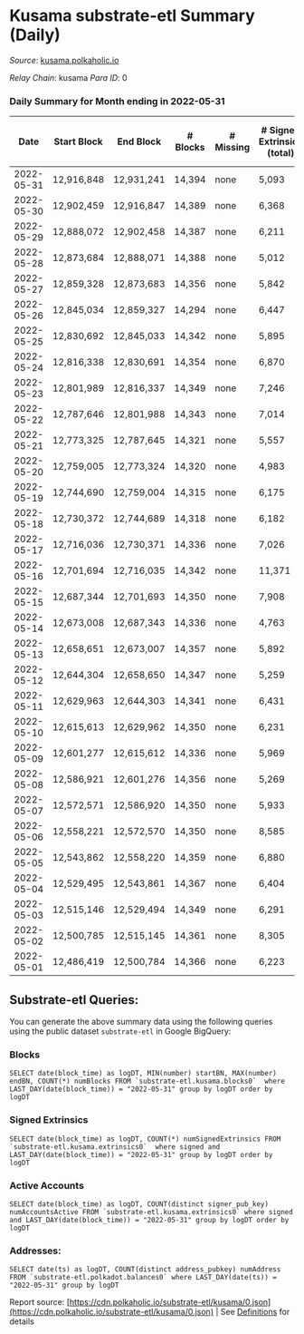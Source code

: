 # Kusama substrate-etl Summary (Daily)

_Source_: [kusama.polkaholic.io](https://kusama.polkaholic.io)

*Relay Chain*: kusama
*Para ID*: 0



### Daily Summary for Month ending in 2022-05-31


| Date | Start Block | End Block | # Blocks | # Missing | # Signed Extrinsics (total) | # Active Accounts | # Addresses with Balances | # Events | # Transfers | # XCM Transfers In | # XCM Transfers Out |
| ---- | ----------- | --------- | -------- | --------- | --------------------------- | ----------------- | ------------------------- | -------- | ----------- | ------------------ | ------------------- |
| 2022-05-31 | 12,916,848 | 12,931,241 | 14,394 | none  | 5,093 | 1,440 | 253,156 | 494,786 | 1,394 ($6,941,076.25) | 253 ($1,793,849.19) | 236 ($703,314.02) |
| 2022-05-30 | 12,902,459 | 12,916,847 | 14,389 | none  | 6,368 | 1,786 |  | 516,164 | 1,544 ($2,558,755.60) | 154 ($173,838.61) | 159 ($161,292.70) |
| 2022-05-29 | 12,888,072 | 12,902,458 | 14,387 | none  | 6,211 | 1,809 | 252,860 | 512,436 | 2,249 ($2,708,400.41) | 189 ($285,640.08) | 159 ($230,563.16) |
| 2022-05-28 | 12,873,684 | 12,888,071 | 14,388 | none  | 5,012 | 1,083 |  | 490,458 | 1,117 ($1,940,312.01) | 126 ($481,468.53) | 134 ($422,011.90) |
| 2022-05-27 | 12,859,328 | 12,873,683 | 14,356 | none  | 5,842 | 1,417 |  | 516,814 | 1,695 ($9,057,849.35) | 167 ($313,709.47) | 193 ($430,356.81) |
| 2022-05-26 | 12,845,034 | 12,859,327 | 14,294 | none  | 6,447 | 1,546 |  | 513,195 | 1,721 ($12,932,887.94) | 187 ($1,280,387.02) | 216 ($659,324.49) |
| 2022-05-25 | 12,830,692 | 12,845,033 | 14,342 | none  | 5,895 | 1,618 |  | 511,853 | 1,533 ($4,917,291.18) | 169 ($1,421,596.15) | 242 ($1,331,342.36) |
| 2022-05-24 | 12,816,338 | 12,830,691 | 14,354 | none  | 6,870 | 2,125 |  | 508,855 | 1,525 ($4,912,815.58) | 182 ($722,770.71) | 250 ($595,661.13) |
| 2022-05-23 | 12,801,989 | 12,816,337 | 14,349 | none  | 7,246 | 2,161 |  | 520,725 | 1,956 ($5,406,580.57) | 269 ($765,575.41) | 303 ($954,508.88) |
| 2022-05-22 | 12,787,646 | 12,801,988 | 14,343 | none  | 7,014 | 2,771 |  | 517,230 | 2,974 ($19,256,264.87) | 149 ($331,697.35) | 202 ($896,887.72) |
| 2022-05-21 | 12,773,325 | 12,787,645 | 14,321 | none  | 5,557 | 1,390 |  | 493,528 | 1,689 ($23,657,674.62) | 160 ($306,073.77) | 286 ($1,321,373.47) |
| 2022-05-20 | 12,759,005 | 12,773,324 | 14,320 | none  | 4,983 | 1,535 | 252,001 | 489,868 | 1,581 ($6,466,907.92) | 144 ($260,014.34) | 247 ($546,993.35) |
| 2022-05-19 | 12,744,690 | 12,759,004 | 14,315 | none  | 6,175 | 1,857 |  | 519,275 | 2,299 ($7,433,080.78) | 249 ($747,410.48) | 436 ($1,355,921.36) |
| 2022-05-18 | 12,730,372 | 12,744,689 | 14,318 | none  | 6,182 | 1,856 |  | 503,702 | 2,198 ($8,303,195.99) | 253 ($662,705.27) | 398 ($1,112,787.90) |
| 2022-05-17 | 12,716,036 | 12,730,371 | 14,336 | none  | 7,026 | 2,176 |  | 519,454 | 2,672 ($15,149,473.25) | 315 ($1,156,729.32) | 674 ($1,721,730.62) |
| 2022-05-16 | 12,701,694 | 12,716,035 | 14,342 | none  | 11,371 | 4,517 |  | 555,459 | 6,392 ($52,917,899.06) | 557 ($5,253,079.91) | 1,519 ($7,109,705.81) |
| 2022-05-15 | 12,687,344 | 12,701,693 | 14,350 | none  | 7,908 | 3,260 |  | 559,498 | 32,023 ($107,858,148.20) | 224 ($1,837,781.94) | 514 ($10,511,893.79) |
| 2022-05-14 | 12,673,008 | 12,687,343 | 14,336 | none  | 4,763 | 1,657 |  | 489,914 | 1,457 ($17,087,830.00) | 185 ($451,770.07) | 207 ($542,103.35) |
| 2022-05-13 | 12,658,651 | 12,673,007 | 14,357 | none  | 5,892 | 1,504 |  | 507,944 | 1,428 ($6,459,921.77) | 219 ($630,288.61) | 233 ($563,054.07) |
| 2022-05-12 | 12,644,304 | 12,658,650 | 14,347 | none  | 5,259 | 1,564 |  | 484,580 | 1,770 ($6,074,402.33) | 306 ($1,372,951.99) | 372 ($1,419,536.09) |
| 2022-05-11 | 12,629,963 | 12,644,303 | 14,341 | none  | 6,431 | 1,688 |  | 491,522 | 2,396 ($10,595,743.06) | 386 ($1,670,810.19) | 468 ($1,380,820.24) |
| 2022-05-10 | 12,615,613 | 12,629,962 | 14,350 | none  | 6,231 | 1,845 |  | 437,350 | 1,828 ($9,370,756.81) | 235 ($1,043,933.32) | 326 ($819,477.69) |
| 2022-05-09 | 12,601,277 | 12,615,612 | 14,336 | none  | 5,969 | 1,777 |  | 411,863 | 1,724 ($10,483,435.79) | 227 ($575,356.98) | 253 ($879,723.47) |
| 2022-05-08 | 12,586,921 | 12,601,276 | 14,356 | none  | 5,269 | 1,334 |  | 390,012 | 1,528 ($6,097,382.73) | 152 ($276,477.13) | 218 ($453,705.02) |
| 2022-05-07 | 12,572,571 | 12,586,920 | 14,350 | none  | 5,933 | 1,533 |  | 407,908 | 1,729 ($4,240,677.39) | 142 ($768,918.04) | 154 ($825,581.23) |
| 2022-05-06 | 12,558,221 | 12,572,570 | 14,350 | none  | 8,585 | 1,969 |  | 414,734 | 1,775 ($6,188,640.93) | 186 ($489,715.65) | 203 ($1,076,270.60) |
| 2022-05-05 | 12,543,862 | 12,558,220 | 14,359 | none  | 6,880 | 1,794 |  | 399,917 | 1,388 ($5,225,558.98) | 165 ($403,861.64) | 176 ($745,677.65) |
| 2022-05-04 | 12,529,495 | 12,543,861 | 14,367 | none  | 6,404 | 1,470 |  | 408,819 | 1,204 ($2,235,066.12) | 126 ($195,327.54) | 169 ($281,077.69) |
| 2022-05-03 | 12,515,146 | 12,529,494 | 14,349 | none  | 6,291 | 1,475 |  | 391,091 | 1,277 ($3,655,121.65) | 113 ($178,934.12) | 143 ($205,552.60) |
| 2022-05-02 | 12,500,785 | 12,515,145 | 14,361 | none  | 8,305 | 2,471 |  | 402,278 | 2,105 ($25,218,435.96) | 117 ($364,966.80) | 159 ($634,672.06) |
| 2022-05-01 | 12,486,419 | 12,500,784 | 14,366 | none  | 6,223 | 1,462 |  | 385,062 | 1,683 ($4,516,719.09) | 134 ($282,171.34) | 180 ($398,280.57) |

## Substrate-etl Queries:
You can generate the above summary data using the following queries using the public dataset `substrate-etl` in Google BigQuery:


### Blocks
```
SELECT date(block_time) as logDT, MIN(number) startBN, MAX(number) endBN, COUNT(*) numBlocks FROM `substrate-etl.kusama.blocks0`  where LAST_DAY(date(block_time)) = "2022-05-31" group by logDT order by logDT
```


### Signed Extrinsics
```
SELECT date(block_time) as logDT, COUNT(*) numSignedExtrinsics FROM `substrate-etl.kusama.extrinsics0`  where signed and LAST_DAY(date(block_time)) = "2022-05-31" group by logDT order by logDT
```


### Active Accounts
```
SELECT date(block_time) as logDT, COUNT(distinct signer_pub_key) numAccountsActive FROM `substrate-etl.kusama.extrinsics0` where signed and LAST_DAY(date(block_time)) = "2022-05-31" group by logDT order by logDT
```


### Addresses:
```
SELECT date(ts) as logDT, COUNT(distinct address_pubkey) numAddress FROM `substrate-etl.polkadot.balances0` where LAST_DAY(date(ts)) = "2022-05-31" group by logDT
```



Report source: [https://cdn.polkaholic.io/substrate-etl/kusama/0.json](https://cdn.polkaholic.io/substrate-etl/kusama/0.json) | See [Definitions](/DEFINITIONS.md) for details
